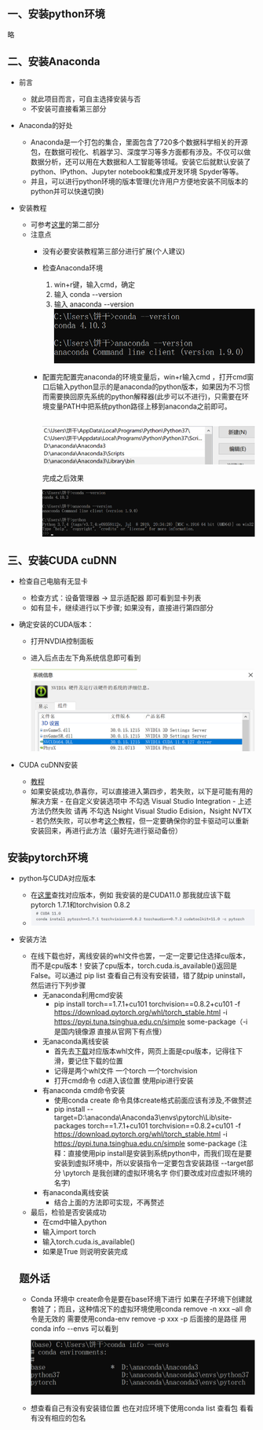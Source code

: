 ## 一、安装python环境

略

## 二、安装Anaconda

- 前言
  - 就此项目而言，可自主选择安装与否
  - 不安装可直接看第三部分

- Anaconda的好处
  - Anaconda是一个打包的集合，里面包含了720多个数据科学相关的开源包，在数据可视化、机器学习、深度学习等多方面都有涉及。不仅可以做数据分析，还可以用在大数据和人工智能等领域。安装它后就默认安装了python、IPython、Jupyter notebook和集成开发环境 Spyder等等。
  - 并且，可以进行python环境的版本管理(允许用户方便地安装不同版本的python并可以快速切换)

- 安装教程

   - 可参考[这里](https://blog.csdn.net/qq_43529415/article/details/100847887)的第二部分
   - 注意点
     - 没有必要安装教程第三部分进行扩展(个人建议)
     - 检查Anaconda环境
       1. win+r键，输入cmd，确定
       2. 输入 conda --version
       3. 输入 anaconda --version
          ![图片](/image_readme/anaconda1.png)

     - 配置完配置完anaconda的环境变量后，win+r输入cmd ，打开cmd窗口后输入python显示的是anaconda的python版本，如果因为不习惯而需要换回原先系统的python解释器(此步可以不进行)，只需要在环境变量PATH中把系统python路径上移到anaconda之前即可。

       ​		![图片](/image_readme/anaconda2.png)

        完成之后效果

       ![图片](/image_readme/anaconda3.png)



## 三、安装CUDA cuDNN

- 检查自己电脑有无显卡

   - 检查方式：设备管理器 -> 显示适配器 即可看到显卡列表
   - 如有显卡，继续进行以下步骤; 如果没有，直接进行第四部分

 - 确定安装的CUDA版本：

    - 打开NVDIA控制面板

    - 进入后点击左下角系统信息即可看到

      ![图片](/image_readme/cuda1.png)

- CUDA cuDNN安装
  - [教程](https://blog.csdn.net/sinat_23619409/article/details/84202651)
  - 如果安装成功,恭喜你，可以直接进入第四步，若失败，以下是可能有用的解决方案
    	- 在自定义安装选项中 不勾选 Visual Studio Integration
    	- 上述方法仍然失败 请再 不勾选 Nsight Visual Studio Edision，Nsight NVTX
    	- 若仍然失败，可以参考[这个](https://blog.csdn.net/wuyanne/article/details/120823333)教程，但一定要确保你的显卡驱动可以重新安装回来，再进行此方法（最好先进行驱动备份）

## 安装pytorch环境

- python与CUDA对应版本
  - 在[这里](https://pytorch.org/get-started/previous-versions/)查找对应版本，例如 我安装的是CUDA11.0 那我就应该下载pytorch 1.7.1和torchvision 0.8.2
  - ![图片](/image_readme/pytorch1.png)

- 安装方法

  - 在线下载也好，离线安装的whl文件也罢，一定一定要记住选择cu版本，而不是cpu版本！安装了cpu版本，torch.cuda.is_available()返回是False。可以通过 pip list 查看自己有没有安装错，错了就pip uninstall，然后进行下列步骤
    - 无anaconda利用cmd安装
      - pip install torch\==1.7.1+cu101 torchvision==0.8.2+cu101 -f https://download.pytorch.org/whl/torch_stable.html -i https://pypi.tuna.tsinghua.edu.cn/simple some-package（-i 是国内镜像源 直接从官网下有点慢）
    - 无anaconda离线安装
      - 首先去[下载](https://download.pytorch.org/whl/torch_stable.html)对应版本whl文件，网页上面是cpu版本，记得往下滑，要记住下载的位置
      - 记得是两个whl文件 一个torch 一个torchvision
      - 打开cmd命令 cd进入该位置 使用pip进行安装
    - 有anaconda cmd命令安装
      	- 使用conda create 命令具体create格式前面应该有涉及,不做赘述
        - pip install --target=D:\anaconda\Anaconda3\envs\pytorch\Lib\site-packages torch\==1.7.1+cu101 torchvision==0.8.2+cu101 -f https://download.pytorch.org/whl/torch_stable.html -i https://pypi.tuna.tsinghua.edu.cn/simple some-package
          (注释：直接使用pip install是安装到系统python中，而我们现在是要安装到虚拟环境中，所以安装指令一定要包含安装路径 --target部分 \pytorch 是我创建的虚拟环境名字 你们要改成对应虚拟环境的名字)
     - 有anaconda离线安装 
        - 结合上面的方法即可实现，不再赘述
   - 最后，检验是否安装成功
     	- 在cmd中输入python
     	- 输入import torch
     	- 输入torch.cuda.is_available()
     	-  如果是True 则说明安装完成

  ## 题外话

  - Conda 环境中 create命令是要在base环境下进行 如果在子环境下创建就套娃了；而且，这种情况下的虚拟环境使用conda remove -n xxx –all 命令是无效的 需要使用conda-env remove -p xxx -p 后面接的是路径 用conda info --envs 可以看到

    ![图片](/image_readme/last.png)

  - 想查看自己有没有安装错位置 也在对应环境下使用conda list 查看包 看看有没有相应的包名

